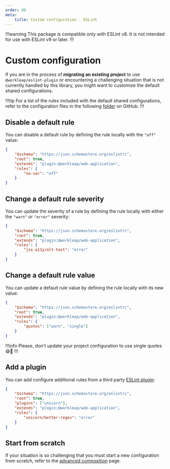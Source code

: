 ```yaml
---
order: 80
meta:
    title: Custom configuration - ESLint
---
```


!!!warning
This package is compatible only with ESLint v8. It is not intended for use with ESLint v9 or later.
!!!

# Custom configuration

If you are in the process of **migrating an existing project** to use `@workleap/eslint-plugin` or encountering a challenging situation that is not currently handled by this library, you might want to customize the default shared configurations.

!!!tip
For a list of the rules included with the default shared configurations, refer to the configuration files in the following [folder](https://github.com/workleap/wl-web-configs/tree/main/packages/eslint-plugin/lib/config) on GitHub.
!!!

## Disable a default rule

You can disable a default rule by defining the rule locally with the `"off"` value:

```json !#5-7 .eslintrc.json
{
    "$schema": "https://json.schemastore.org/eslintrc",
    "root": true,
    "extends": "plugin:@workleap/web-application",
    "rules": {
        "no-var": "off"
    }
}
```

## Change a default rule severity

You can update the severity of a rule by defining the rule locally with either the `"warn"` or `"error"` severity:

```json !#5-7 .eslintrc.json
{
    "$schema": "https://json.schemastore.org/eslintrc",
    "root": true,
    "extends": "plugin:@workleap/web-application",
    "rules": {
        "jsx-a11y/alt-text": "error"
    }
}
```

## Change a default rule value

You can update a default rule value by defining the rule locally with its new value:

```json !#5-7 .eslintrc.json
{
    "$schema": "https://json.schemastore.org/eslintrc",
    "root": true,
    "extends": "plugin:@workleap/web-application",
    "rules": {
        "quotes": ["warn", "single"]
    }
}
```

!!!info
Please, don't update your project configuration to use single quotes :sweat_smile::pray:
!!!

## Add a plugin

You can add configure additional rules from a third party [ESLint plugin](https://eslint.org/docs/latest/use/configure/plugins):

```json !#4,6-8 .eslintrc.json
{
    "$schema": "https://json.schemastore.org/eslintrc",
    "root": true,
    "plugins": ["unicorn"],
    "extends": "plugin:@workleap/web-application",
    "rules": {
        "unicorn/better-regex": "error"
    }
}
```

## Start from scratch

If your situation is so challenging that you must start a new configuration from scratch, refer to the [advanced composition](advanced-composition.md) page.
